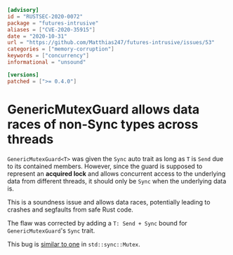 ```toml
[advisory]
id = "RUSTSEC-2020-0072"
package = "futures-intrusive"
aliases = ["CVE-2020-35915"]
date = "2020-10-31"
url = "https://github.com/Matthias247/futures-intrusive/issues/53"
categories = ["memory-corruption"]
keywords = ["concurrency"]
informational = "unsound"

[versions]
patched = [">= 0.4.0"]
```

# GenericMutexGuard allows data races of non-Sync types across threads

`GenericMutexGuard<T>` was given the `Sync` auto trait as long as `T` is `Send`
due to its contained members. However, since the guard is supposed to represent
an **acquired lock** and allows concurrent access to the underlying data from
different threads, it should only be `Sync` when the underlying data is.

This is a soundness issue and allows data races, potentially leading to crashes
and segfaults from safe Rust code.

The flaw was corrected by adding a `T: Send + Sync` bound for
`GenericMutexGuard`'s `Sync` trait.

This bug is [similar to one](https://github.com/rust-lang/rust/issues/41622) in
`std::sync::Mutex`.
